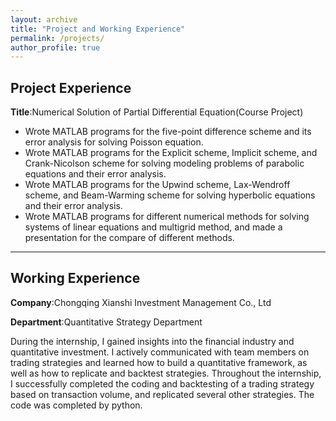 ```yaml
---
layout: archive
title: "Project and Working Experience"
permalink: /projects/
author_profile: true
---
```

## Project Experience
**Title**:Numerical Solution of Partial Differential Equation(Course Project)

- Wrote MATLAB programs for the five-point difference scheme and its error analysis for solving Poisson equation. 
- Wrote MATLAB programs for the Explicit scheme, Implicit scheme, and Crank-Nicolson scheme for solving modeling problems of parabolic equations and their error analysis.
- Wrote MATLAB programs for the Upwind scheme, Lax-Wendroff scheme, and Beam-Warming scheme for solving hyperbolic equations and their error analysis.
- Wrote MATLAB programs for different numerical methods for solving systems of linear equations and multigrid method, and made a presentation for the compare of different methods.

***

## Working Experience
**Company**:Chongqing Xianshi Investment Management Co., Ltd

**Department**:Quantitative Strategy Department 

During the internship, I gained insights into the financial industry and quantitative investment. 
I actively communicated with team members on trading strategies and learned how to build a quantitative framework, 
as well as how to replicate and backtest strategies. Throughout the internship, I successfully completed the coding 
and backtesting of a trading strategy based on transaction volume, and replicated several other strategies. The code was completed by python.

